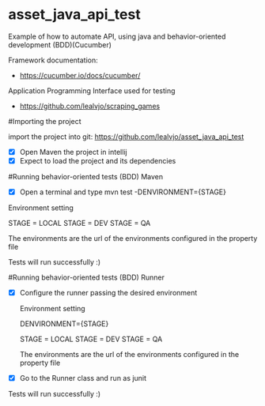 # asset_java_api_test

Example of how to automate API, using java and behavior-oriented development (BDD)(Cucumber)

Framework documentation:
- https://cucumber.io/docs/cucumber/

Application Programming Interface used for testing
- https://github.com/lealvjo/scraping_games

#Importing the project

import the project into git: https://github.com/lealvjo/asset_java_api_test

- [x] Open Maven the project in intellij
- [x] Expect to load the project and its dependencies

#Running behavior-oriented tests (BDD) Maven

- [x] Open a terminal and type mvn test -DENVIRONMENT={STAGE} 
  
Environment setting

STAGE = LOCAL
STAGE = DEV
STAGE = QA

The environments are the url of the environments configured in the property file

Tests will run successfully :)

#Running behavior-oriented tests (BDD) Runner

- [x] Configure the runner passing the desired environment

    Environment setting
    
    DENVIRONMENT={STAGE}

    STAGE = LOCAL
    STAGE = DEV
    STAGE = QA

    The environments are the url of the environments configured in the property file

- [x] Go to the Runner class and run as junit

Tests will run successfully :)